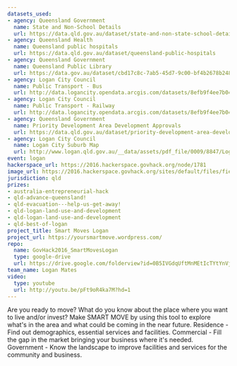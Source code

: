 ```yaml
---
datasets_used:
- agency: Queensland Government
  name: State and Non-School Details
  url: https://data.qld.gov.au/dataset/state-and-non-state-school-details/resource/5b39065c-df32-415c-994c-5ff12f8de997
- agency: Queensland Health
  name: Queensland public hospitals
  url: https://data.qld.gov.au/dataset/queensland-public-hospitals
- agency: Queensland Government
  name: Queensland Public Library
  url: https://data.gov.au/dataset/cbd17c8c-7ab5-45d7-9c00-bf4b2678b248/resource/811d1aff-3d5f-46ff-afb1-572ef458700b
- agency: Logan City Council
  name: Public Transport - Bus
  url: http://data.logancity.opendata.arcgis.com/datasets/8efb9f4ee7b043b58812edf0491d6436_116
- agency: Logan City Council
  name: Public Transport - Railway
  url: http://data.logancity.opendata.arcgis.com/datasets/8efb9f4ee7b043b58812edf0491d6436_121
- agency: Queensland Government
  name: Priority Development Area Development Approvals
  url: https://data.qld.gov.au/dataset/priority-development-area-development-approvals
- agency: Logan City Council
  name: Logan City Suburb Map
  url: http://www.logan.qld.gov.au/__data/assets/pdf_file/0009/8847/Logan-City-Map.pdf
event: logan
hackerspace_url: https://2016.hackerspace.govhack.org/node/1781
image_url: https://2016.hackerspace.govhack.org/sites/default/files/field/image/SmartMoves.jpg
jurisdiction: qld
prizes:
- australia-entrepreneurial-hack
- qld-advance-queensland!
- qld-evacuation---help-us-get-away!
- qld-logan-land-use-and-development
- qld-logan-land-use-and-development
- qld-best-of-logan
project_title: Smart Moves Logan
project_url: https://yoursmartmove.wordpress.com/
repo:
  name: GovHack2016_SmartMovesLogan
  type: google-drive
  url: https://drive.google.com/folderview?id=0B5IVGdqUftMnMEtIcTYtYnVjRXc&usp=sharing
team_name: Logan Mates
video:
  type: youtube
  url: http://youtu.be/pFt9oR4ka7M?hd=1
---
```


Are you ready to move? What do you know about the place where you want to live and/or invest? Make SMART MOVE by using this tool to explore what's in the area and what could be coming in the near future.
Residence - Find out demographics, essential services and facilities.
Commercial - Fill the gap in the market bringing your business where it's needed.
Government - Know the landscape to improve facilities and services for the community and business.